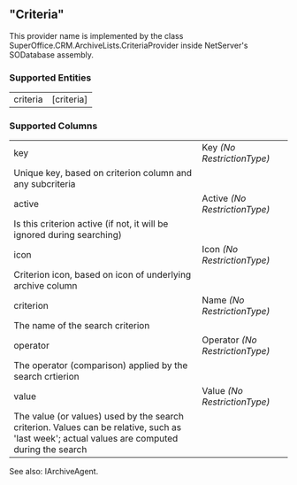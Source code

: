 <properties date="2016-06-24"
/>

"Criteria"
----------

This provider name is implemented by the class SuperOffice.CRM.ArchiveLists.CriteriaProvider inside NetServer's SODatabase assembly.

### Supported Entities

|          |              |
|----------|--------------|
| criteria | \[criteria\] |

### Supported Columns

|           |                                                                                                                                               |
|-----------|-----------------------------------------------------------------------------------------------------------------------------------------------|
| key       | Key *(No RestrictionType)*                                                                                                                    
             Unique key, based on criterion column and any subcriteria                                                                                      |
| active    | Active *(No RestrictionType)*                                                                                                                 
             Is this criterion active (if not, it will be ignored during searching)                                                                         |
| icon      | Icon *(No RestrictionType)*                                                                                                                   
             Criterion icon, based on icon of underlying archive column                                                                                     |
| criterion | Name *(No RestrictionType)*                                                                                                                   
             The name of the search criterion                                                                                                               |
| operator  | Operator *(No RestrictionType)*                                                                                                               
             The operator (comparison) applied by the search crtierion                                                                                      |
| value     | Value *(No RestrictionType)*                                                                                                                  
             The value (or values) used by the search criterion. Values can be relative, such as 'last week'; actual values are computed during the search  |

See also: IArchiveAgent.
